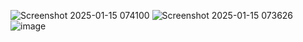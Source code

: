 ![Screenshot 2025-01-15 074100](https://github.com/user-attachments/assets/dc7ec40d-6ae8-45ad-8606-31fae23f45c2)
![Screenshot 2025-01-15 073626](https://github.com/user-attachments/assets/e9aa8568-acbc-45a8-8eca-7efe64e3e738)
![image](https://github.com/user-attachments/assets/3b0f08b4-c96d-4c93-b5fc-4cf22ed4c639)

 
 
